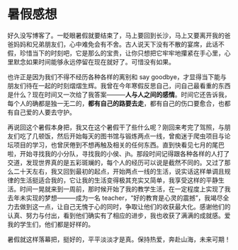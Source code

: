 # 暑假感想

好久没写博客了。一眨眼暑假就要结束了，马上要回到长沙，马上又要离开我的爸爸妈妈和兄弟朋友们，心中难免会有不舍。古人说天下没有不散的宴席，此话不假，珍惜当下的时刻吧，它是那么的宝贵，让你只想把它牢牢地攥紧在手心里，心里默念如果时间能够永远停留在现在就好了。可惜没有如果。

也许正是因为我们不得不经历各种各样的离别和 say goodbye，才显得当下能与朋友们待在一起的时刻熠熠生辉。我曾在今年寒假反思自己，问自己最看重的东西是什么？现在时间又一次给了我答案———**人与人之间的感情**。时间它还告诉我，每个人的确都是独一无二的，**都有自己的路要去走**，都有自己的伤口要愈合，也都有自己爱的人要去守护。

再说回这个暑假本身把，我又在这个暑假干了些什么呢？刚回来考完了驾照，与朋友们吃了几顿饭，然后开始每天的图书馆与锻炼两点一线，曾痴迷于爬虫项目与论坛项目的学习，也曾厌倦到不想再触及相关的任何东西。直到快看见七月的尾巴啦，开始寻找我的小分队，寻找我的小侯、jh。那段时间记得跟各种各样的人打了交道，发现世界真的是五彩斑斓的，每个人的经历可以说是截然不同的。又过了那么二十天左右，我又回到最初的起点，开始两点一线的生活，说实话这样单调且规律的生活挺适合我的，它让我的生活变得极其充实又简单，我享受这样的平静生活。时间一晃就来到一周前，那时候开始了我的教学生活，在一定程度上实现了我去年未实现的梦想———成为一名 teacher，“好的教育是心灵的震撼”，我竭尽全力去做到这一点，让自己无愧于心的同时，争取让他们的收获最大化。感谢他们的认真、努力与付出，看到他们确实有了相应的进步，我也收获了满满的成就感。爱我的学生们，他们都是好样的。

暑假就这样落幕把，挺好的，平平淡淡才是真。保持热爱，奔赴山海，未来可期！
